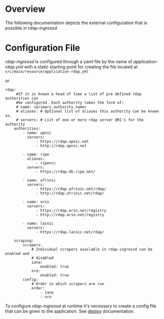 # Overview
The following documentation depicts the external configuration that is possible
in *rdap-ingressd*

# Configuration File
*rdap-ingressd* is configured through a yaml file by the name of
*application-rdap.yml* with a static starting point for creating the file
located at ```src/main/resource/application-rdap.yml```

or

```
rdap:
     #If it is known a head of time a list of pre defined rdap authorities can
     #be configured. Each authority takes the form of:
     # name: <primary_authority_name>
     # aliases: # Optional list of aliases this authority can be known as.
     # servers: # List of one or more rdap server URI's for the authority
    authorities:
        - name: apnic
          servers:
              - https://rdap.apnic.net
              - http://rdap.apnic.net

        - name: ripe
          aliases:
              - ripencc
          servers:
              - https://rdap.db.ripe.net/

        - name: afrinic
          servers:
              - https://rdap.afrinic.net/rdap/
              - http://rdap.afrinic.net/rdap/

        - name: arin
          servers:
              - https://rdap.arin.net/registry
              - http://rdap.arin.net/registry

        - name: lacnic
          servers:
              - https://rdap.lacnic.net/rdap/

    scraping:
        scrapers:
            # Individual scrapers available in rdap-ingressd can be enabled and
            # disabled
            iana:
                enabled: true
            nro:
                enabled: true
        config:
            # Order in which scrapers are run
            order:
                - iana
                - nro
```

To configure *rdap-ingressd* at runtime it's necessary to create a config file
that can be given to the application. See [deploy](deploy.md) documentation.
